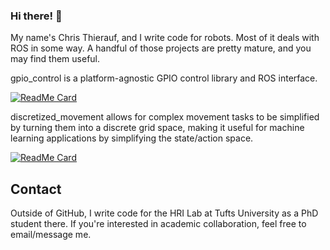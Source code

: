 ### Hi there! 👋
My name's Chris Thierauf, and I write code for robots. Most of it deals with ROS in some way. A handful of those projects are pretty mature, and you may find them useful.

gpio_control is a platform-agnostic GPIO control library and ROS interface.

[![ReadMe Card](https://github-readme-stats.vercel.app/api/pin/?username=anuraghazra&repo=github-readme-stats)](https://github.com/anuraghazra/github-readme-stats)

discretized_movement allows for complex movement tasks to be simplified by turning them into a discrete grid space, making it useful for machine learning applications by simplifying the state/action space.

[![ReadMe Card](https://github-readme-stats.vercel.app/api/pin/?username=anuraghazra&repo=github-readme-stats)](https://github.com/anuraghazra/github-readme-stats)

## Contact
Outside of GitHub, I write code for the HRI Lab at Tufts University as a PhD student there. If you're interested in academic collaboration, feel free to email/message me.

<!--
[![Chris' github stats](https://github-readme-stats.vercel.app/api?username=cst0&show_icons=true&theme=gruvbox)](https://github.com/cst0/github-readme-stats)
[![Top Langs](https://github-readme-stats.vercel.app/api/top-langs/?username=cst0)](https://github.com/cst0/github-readme-stats)

**cst0/cst0** is a ✨ _special_ ✨ repository because its `README.md` (this file) appears on your GitHub profile.

Here are some ideas to get you started:

- 🔭 I’m currently working on ...
- 🌱 I’m currently learning ...
- 👯 I’m looking to collaborate on ...
- 🤔 I’m looking for help with ...
- 💬 Ask me about ...
- 📫 How to reach me: ...
- 😄 Pronouns: ...
- ⚡ Fun fact: ...
-->
